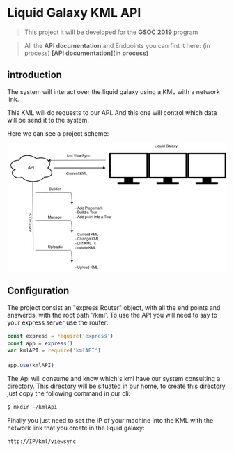 # Liquid Galaxy KML API

> This project it will be developed for the **GSOC 2019** program

> All the **API documentation** and Endpoints you can fint it here:  (in process) **[API documentation](in process)**

## introduction

The system will interact over the liquid galaxy using a KML with a network link.

This KML will do requests to our API. And this one will control which data will be send it to the system.

Here we can see a project scheme:

![Project Definition](./docs/Definition.jpg)


## Configuration

The project consist an "express Router" object, with all the end points and answerds, with the root path '/kml'. To use the API you will need to say to your express server use the router:

```javascript
const express = require('express')
const app = express()
var kmlAPI = require('kmlAPI')

app.use(kmlAPI)
```

The Api will consume and know which's kml have our system consulting a directory. This directory will be situated in our home, to create this directory just copy the following command in our cli:

```sh
$ mkdir ~/kmlApi
```

Finally you just need to set the IP of your machine into the KML with the network link that you create in the liquid galaxy:

```xml
http://IP/kml/viewsync
```

